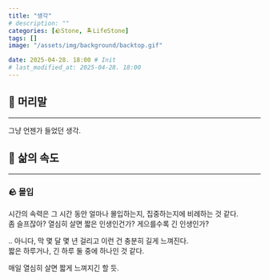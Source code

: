 ```yaml
---
title: "생각"
# description: ""
categories: [🪨Stone, 🏝️LifeStone]
tags: []
image: "/assets/img/background/backtop.gif"

date: 2025-04-28. 18:00 # Init
# last_modified_at: 2025-04-28. 18:00
---
```


## 🗿 머리말

---

그냥 언젠가 들었던 생각.  

## 🗿 삶의 속도

---

### 🪨 몰입

시간의 속력은 그 시간 동안 얼마나 몰입하는지, 집중하는지에 비례하는 것 같다.  
좀 슬프잖아? 열심히 살면 짧은 인생인건가? 게으를수록 긴 인생인가?  

.. 아니다, 막 몇 달 몇 년 걸리고 이런 건 충분히 길게 느껴진다.  
짧은 하루거나, 긴 하루 둘 중에 하나인 것 같다.  

매일 열심히 살면 짧게 느껴지긴 할 듯.  
